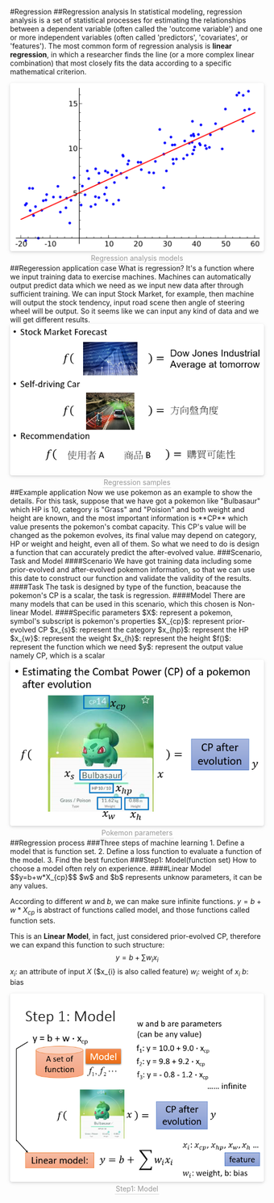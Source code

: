 #Regression
##Regression analysis
In statistical modeling, regression analysis is a set of statistical processes for estimating the relationships between a dependent variable (often called the 'outcome variable') and one or more independent variables (often called 'predictors', 'covariates', or 'features'). The most common form of regression analysis is **linear regression**, in which a researcher finds the line (or a more complex linear combination) that most closely fits the data according to a specific mathematical criterion. 
<center>
    <img style="border-radius: 0.3125em;
    box-shadow: 0 2px 4px 0 rgba(34,36,38,.12),0 2px 10px 0 rgba(34,36,38,.08);" 
    src="https://raw.githubusercontent.com/KKKiona/Gallery/master/2020-07-02-12-30/regression-model.png">
    <br>
    <div style="color:orange; border-bottom: 1px solid #d9d9d9;
    display: inline-block;
    color: #999;
    padding: 2px;">Regression analysis models</div>
</center>
##Regeression application case
What is regression? It's a function where we input training data to exercise machines. Machines can automatically output predict data which we need as we input new data after through sufficient training. We can input Stock Market, for example, then machine will output the stock tendency, input road scene then angle of steering wheel will be output. So it seems like we can input any kind of data and we will get different results.
<center>
    <img style="border-radius: 0.3125em;
    box-shadow: 0 2px 4px 0 rgba(34,36,38,.12),0 2px 10px 0 rgba(34,36,38,.08);" 
    src="https://raw.githubusercontent.com/KKKiona/Gallery/master/2020-07-02-12-30/regression-samples.png">
    <br>
    <div style="color:orange; border-bottom: 1px solid #d9d9d9;
    display: inline-block;
    color: #999;
    padding: 2px;">Regression samples</div>
</center>
##Example application
Now we use pokemon as an example to show the details. For this task, suppose that we have got a pokemon like "Bulbasaur" which HP is 10, category is "Grass" and "Poision" and both weight and height are known, and the most important information is **CP** which value  presents the pokemon's combat capacity. This CP's value will be changed as the pokemon evolves, its final value may depend on category, HP or weight and height, even all of them. So what we need to do is design a function that can accurately predict the after-evolved value.
###Scenario, Task and Model
####Scenario
We have got training data including some prior-evolved and after-evolved pokemon information, so that we can use this date to construct our function and validate the validity of the results.
####Task
The task is designed by type of the function, beacause the pokemon's CP is a scalar, the task is regression.
####Model
There are many models that can be used in this scenario, which this chosen is Non-linear Model.
####Specific parameters
$X$: represent a pokemon, symbol's subscript is pokemon's properties
$X_{cp}$: represent prior-evolved CP
$x_{s}$: represent the category
$x_{hp}$: represent the HP
$x_{w}$: represent the weight
$x_{h}$: represent the height
$f()$: represent the function which we need
$y$: represent the output value namely CP, which is a scalar
<center>
    <img style="border-radius: 0.3125em;
    box-shadow: 0 2px 4px 0 rgba(34,36,38,.12),0 2px 10px 0 rgba(34,36,38,.08);" 
    src="https://raw.githubusercontent.com/KKKiona/Gallery/master/2020-07-02-12-30/pokemon-parameters.png">
    <br>
    <div style="color:orange; border-bottom: 1px solid #d9d9d9;
    display: inline-block;
    color: #999;
    padding: 2px;">Pokemon parameters</div>
</center>
##Regression process
###Three steps of machine learning
1. Define a model that is function set.
2. Define a loss function to evaluate a function of the model.
3. Find the best function
###Step1: Model(function set)
How to choose a model often rely on experience.
####Linear Model
$$y=b+w*X_{cp}$$
$w$ and $b$ represents unknow parameters, it can be any values.

According to different $w$ and $b$, we can make sure infinite functions. $y=b+w*X_{cp}$ is abstract of functions called model, and those functions called function sets.

This is an **Linear Model**, in fact, just considered prior-evolved CP, therefore we can expand this function to such structure:
$$y=b+\sum w_{i}x_{i}$$
$x_{i}$: an attribute of input $X$ ($x_{i} is also called feature)
$w_{i}$: weight of $x_{i}$
$b$: bias
<center>
    <img style="border-radius: 0.3125em;
    box-shadow: 0 2px 4px 0 rgba(34,36,38,.12),0 2px 10px 0 rgba(34,36,38,.08);" 
    src="https://raw.githubusercontent.com/KKKiona/Gallery/master/2020-07-02-12-30/step1-model.png">
    <br>
    <div style="color:orange; border-bottom: 1px solid #d9d9d9;
    display: inline-block;
    color: #999;
    padding: 2px;">Step1: Model</div>
</center>